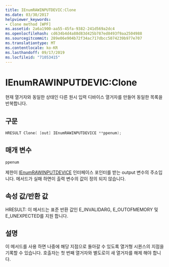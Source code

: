 ```yaml
---
title: IEnumRAWINPUTDEVIC:Clone
ms.date: 03/30/2017
helpviewer_keywords:
- Clone method [WPF]
ms.assetid: 2a6a1900-aa55-45fa-9382-241d569a2dc4
ms.openlocfilehash: cd634b4d4a88d83d425b787ed8493f9aa2504988
ms.sourcegitcommit: 289e06e904b72f34ac717dbcc5074239b977e707
ms.translationtype: MT
ms.contentlocale: ko-KR
ms.lasthandoff: 09/17/2019
ms.locfileid: "71053415"
---
```

# <a name="ienumrawinputdevicclone"></a>IEnumRAWINPUTDEVIC:Clone
현재 열거자와 동일한 상태인 다른 원시 입력 디바이스 열거자를 만들어 동일한 목록을 반복합니다.  
  
## <a name="syntax"></a>구문  
  
```cpp  
HRESULT Clone( [out] IEnumRAWINPUTDEVICE **ppenum);  
```  
  
## <a name="parameters"></a>매개 변수  
 `ppenum`  
  
 제한이 [IEnumRAWINPUTDEVICE](ienumrawinputdevice.md) 인터페이스 포인터를 받는 output 변수의 주소입니다. 메서드가 실패 하면이 출력 변수의 값이 정의 되지 않습니다.  
  
## <a name="property-valuereturn-value"></a>속성 값/반환 값  
 HRESULT: 이 메서드는 표준 반환 값인 E_INVALIDARG, E_OUTOFMEMORY 및 E_UNEXPECTED를 지원 합니다.  
  
## <a name="remarks"></a>설명  
 이 메서드를 사용 하면 나중에 해당 지점으로 돌아갈 수 있도록 열거형 시퀀스의 지점을 기록할 수 있습니다. 호출자는 첫 번째 열거자와 별도로이 새 열거자를 해제 해야 합니다.
